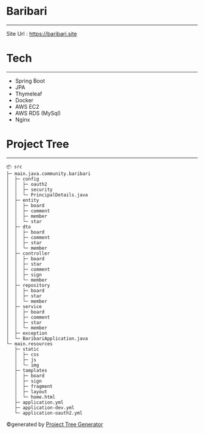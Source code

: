 # Baribari
***
Site Url : https://baribari.site

# Tech
***
* Spring Boot
* JPA
* Thymeleaf
* Docker
* AWS EC2
* AWS RDS (MySql)
* Nginx

# Project Tree
***
```
📦 src
├─ main.java.community.baribari
│  ├─ config
│  │  ├─ oauth2
│  │  ├─ security
│  │  └─ PrincipalDetails.java
│  ├─ entity
│  │  ├─ board
│  │  ├─ comment
│  │  ├─ member
│  │  └─ star
│  ├─ dto
│  │  ├─ board
│  │  ├─ comment
│  │  ├─ star
│  │  └─ member
│  ├─ controller
│  │  ├─ board
│  │  ├─ star
│  │  ├─ comment
│  │  ├─ sign
│  │  └─ member
│  ├─ repository
│  │  ├─ board
│  │  ├─ star
│  │  └─ member
│  ├─ service
│  │  ├─ board
│  │  ├─ comment
│  │  ├─ star
│  │  └─ member
│  ├─ exception
│  └─ BaribariApplication.java
└─ main.resources
   ├─ static
   │  ├─ css
   │  ├─ js
   │  └─ img
   ├─ tamplates
   │  ├─ board
   │  ├─ sign
   │  ├─ fragment
   │  ├─ layout
   │  └─ home.html
   ├─ application.yml
   ├─ application-dev.yml
   └─ application-oauth2.yml
```
©generated by [Project Tree Generator](https://woochanleee.github.io/project-tree-generator)